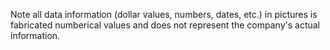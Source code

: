 Note all data information (dollar values, numbers, dates, etc.) in pictures is fabricated numberical values and does not represent the company's actual information.
